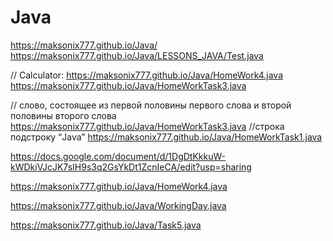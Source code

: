 # Java

https://maksonix777.github.io/Java/
https://maksonix777.github.io/Java/LESSONS_JAVA/Test.java

// Calculator:
https://maksonix777.github.io/Java/HomeWork4.java
https://maksonix777.github.io/Java/HomeWorkTask3.java

// слово, состоящее из первой половины первого слова и второй половины второго слова
https://maksonix777.github.io/Java/HomeWorkTask3.java
//строка подстроку “Java” 
https://maksonix777.github.io/Java/HomeWorkTask1.java


https://docs.google.com/document/d/1DgDtKkkuW-kWDkiVJcJK7sIH9s3q2GsYkDt1ZcnIeCA/edit?usp=sharing


https://maksonix777.github.io/Java/HomeWork4.java


https://maksonix777.github.io/Java/WorkingDay.java


https://maksonix777.github.io/Java/Task5.java
